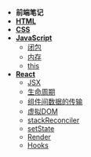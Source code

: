 <!-- docs/_sidebar.md -->
* **前端笔记**
* [**HTML**](/HTML/)
* [**CSS**](/CSS/)
* [**JavaScript**](/JavaScript/)
  * [闭包](JavaScript/闭包.md)
  * [内存](JavaScript/内存.md)
  * [this](JavaScript/this.md)
* [**React**](React/)
  * [JSX](/React/jsx.md)
  * [生命周期](/React/smzq.md)
  * [组件间数据的传输](/React/shuju.md)
  * [虚拟DOM](/React/virtualDOM.md)
  * [stackReconciler](/React/stackReconciler.md)
  * [setState](/React/setState.md)
  * [Render](/React/render.md)
  * [Hooks](/React/hook.md)
  